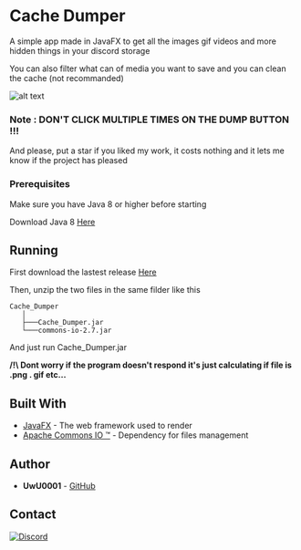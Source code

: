 # Cache Dumper

A simple app made in JavaFX to get all the images gif videos and more hidden things in your discord storage

You can also filter what can of media you want to save and you can clean the cache (not recommanded)

![alt text](https://i.imgur.com/bsJ8NWe.png)

### Note : DON'T CLICK MULTIPLE TIMES ON THE DUMP BUTTON !!!

And please, put a star if you liked my work, it costs nothing and it lets me know if the project has pleased

### Prerequisites

Make sure you have Java 8 or higher before starting

Download Java 8 [Here](https://www.java.com/download/)

## Running

First download the lastest release [Here](https://github.com/UwU0001/CacheDumper/releases/latest/download/Cache_Dumper.zip)

Then, unzip the two files in the same filder like this

```
Cache_Dumper
   │
   ├───Cache_Dumper.jar
   └───commons-io-2.7.jar
```

And just run Cache_Dumper.jar


**/!\ Dont worry if the program doesn't respond it's just calculating if file is .png . gif etc...**

## Built With

* [JavaFX](https://docs.oracle.com/javase/8/javafx/api/toc.html) - The web framework used to render
* [Apache Commons IO ™](http://commons.apache.org/proper/commons-io/) - Dependency for files management

## Author

* **UwU0001** - [GitHub](https://github.com/UwU0001)

## Contact
[![Discord](https://img.shields.io/discord/463752820026376202.svg?label=&logo=discord&logoColor=ffffff&color=7389D8&labelColor=6A7EC2)](https://discord.gg/duyyyz3)
